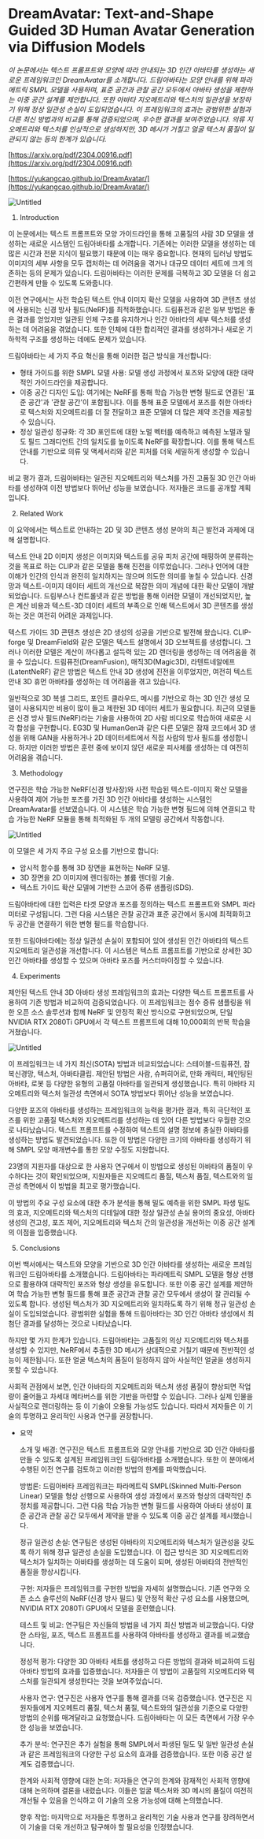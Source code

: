 # DreamAvatar: Text-and-Shape Guided 3D Human Avatar Generation via Diffusion Models

*이 논문에서는 텍스트 프롬프트와 모양에 따라 안내되는 3D 인간 아바타를 생성하는 새로운 프레임워크인 DreamAvatar를 소개합니다. 드림아바타는 모양 안내를 위해 파라메트릭 SMPL 모델을 사용하며, 표준 공간과 관찰 공간 모두에서 아바타 생성을 제한하는 이중 공간 설계를 제안합니다. 또한 아바타 지오메트리와 텍스처의 일관성을 보장하기 위해 정상 일관성 손실이 도입되었습니다. 이 프레임워크의 효과는 광범위한 실험과 다른 최신 방법과의 비교를 통해 검증되었으며, 우수한 결과를 보여주었습니다. 의류 지오메트리와 텍스처를 인상적으로 생성하지만, 3D 메시가 거칠고 얼굴 텍스처 품질이 일관되지 않는 등의 한계가 있습니다.*

[https://arxiv.org/pdf/2304.00916.pdf](https://arxiv.org/pdf/2304.00916.pdf)

[https://yukangcao.github.io/DreamAvatar/](https://yukangcao.github.io/DreamAvatar/)

![Untitled](DreamAvatar%20Text-and-Shape%20Guided%203D%20Human%20Avatar%20%208def0affd7c8422db49e119c95afb092/Untitled.png)

1. Introduction

이 논문에서는 텍스트 프롬프트와 모양 가이드라인을 통해 고품질의 사람 3D 모델을 생성하는 새로운 시스템인 드림아바타를 소개합니다. 기존에는 이러한 모델을 생성하는 데 많은 시간과 전문 지식이 필요했기 때문에 이는 매우 중요합니다. 현재의 딥러닝 방법도 이미지의 세부 사항을 모두 캡처하는 데 어려움을 겪거나 대규모 데이터 세트에 크게 의존하는 등의 문제가 있습니다. 드림아바타는 이러한 문제를 극복하고 3D 모델을 더 쉽고 간편하게 만들 수 있도록 도와줍니다.

이전 연구에서는 사전 학습된 텍스트 안내 이미지 확산 모델을 사용하여 3D 콘텐츠 생성에 사용되는 신경 방사 필드(NeRF)를 최적화했습니다. 드림퓨전과 같은 일부 방법은 좋은 결과를 얻었지만 일관된 인체 구조를 유지하거나 인간 아바타의 세부 텍스처를 생성하는 데 어려움을 겪었습니다. 또한 인체에 대한 합리적인 결과를 생성하거나 새로운 기하학적 구조를 생성하는 데에도 문제가 있습니다.

드림아바타는 세 가지 주요 혁신을 통해 이러한 접근 방식을 개선합니다:

- 형태 가이드를 위한 SMPL 모델 사용: 모델 생성 과정에서 포즈와 모양에 대한 대략적인 가이드라인을 제공합니다.
- 이중 공간 디자인 도입: 여기에는 NeRF를 통해 학습 가능한 변형 필드로 연결된 '표준 공간'과 '관찰 공간'이 포함됩니다. 이를 통해 표준 모델에서 포즈를 취한 아바타로 텍스처와 지오메트리를 더 잘 전달하고 표준 모델에 더 많은 제약 조건을 제공할 수 있습니다.
- 정상 일관성 정규화: 각 3D 포인트에 대한 노멀 벡터를 예측하고 예측된 노멀과 밀도 필드 그래디언트 간의 일치도를 높이도록 NeRF를 확장합니다. 이를 통해 텍스트 안내를 기반으로 의류 및 액세서리와 같은 피처를 더욱 세밀하게 생성할 수 있습니다.

비교 평가 결과, 드림아바타는 일관된 지오메트리와 텍스처를 가진 고품질 3D 인간 아바타를 생성하여 이전 방법보다 뛰어난 성능을 보였습니다. 저자들은 코드를 공개할 계획입니다.

2. Related Work

이 요약에서는 텍스트로 안내하는 2D 및 3D 콘텐츠 생성 분야의 최근 발전과 과제에 대해 설명합니다.

텍스트 안내 2D 이미지 생성은 이미지와 텍스트를 공유 피처 공간에 매핑하여 분류하는 것을 목표로 하는 CLIP과 같은 모델을 통해 진전을 이루었습니다. 그러나 언어에 대한 이해가 인간의 인식과 완전히 일치하지는 않으며 의도한 의미를 놓칠 수 있습니다. 신경망과 텍스트-이미지 데이터 세트의 개선으로 복잡한 의미 개념에 대한 확산 모델이 개발되었습니다. 드림부스나 컨트롤넷과 같은 방법을 통해 이러한 모델이 개선되었지만, 높은 계산 비용과 텍스트-3D 데이터 세트의 부족으로 인해 텍스트에서 3D 콘텐츠를 생성하는 것은 여전히 어려운 과제입니다.

텍스트 가이드 3D 콘텐츠 생성은 2D 생성의 성공을 기반으로 발전해 왔습니다. CLIP-forge 및 DreamField와 같은 모델은 텍스트 설명에서 3D 오브젝트를 생성합니다. 그러나 이러한 모델은 계산이 까다롭고 설득력 있는 2D 렌더링을 생성하는 데 어려움을 겪을 수 있습니다. 드림퓨전(DreamFusion), 매직3D(Magic3D), 라텐트네알에프(LatentNeRF) 같은 방법은 텍스트 안내 3D 생성에 진전을 이루었지만, 여전히 텍스트 안내 3D 휴먼 아바타를 생성하는 데 어려움을 겪고 있습니다.

일반적으로 3D 복셀 그리드, 포인트 클라우드, 메시를 기반으로 하는 3D 인간 생성 모델이 사용되지만 비용이 많이 들고 제한된 3D 데이터 세트가 필요합니다. 최근의 모델들은 신경 방사 필드(NeRF)라는 기술을 사용하여 2D 사람 비디오로 학습하여 새로운 시각 합성을 구현합니다. EG3D 및 HumanGen과 같은 다른 모델은 잠재 코드에서 3D 생성을 위해 GAN을 사용하거나 2D 데이터세트에서 직접 사람의 방사 필드를 생성합니다. 하지만 이러한 방법은 훈련 중에 보이지 않던 새로운 피사체를 생성하는 데 여전히 어려움을 겪습니다.

3. Methodology

연구진은 학습 가능한 NeRF(신경 방사장)와 사전 학습된 텍스트-이미지 확산 모델을 사용하여 제어 가능한 포즈를 가진 3D 인간 아바타를 생성하는 시스템인 DreamAvatar를 선보였습니다. 이 시스템은 학습 가능한 변형 필드에 의해 연결되고 학습 가능한 NeRF 모듈을 통해 최적화된 두 개의 모델링 공간에서 작동합니다.

![Untitled](DreamAvatar%20Text-and-Shape%20Guided%203D%20Human%20Avatar%20%208def0affd7c8422db49e119c95afb092/Untitled%201.png)

이 모델은 세 가지 주요 구성 요소를 기반으로 합니다:

- 암시적 함수를 통해 3D 장면을 표현하는 NeRF 모델.
- 3D 장면을 2D 이미지에 렌더링하는 볼륨 렌더링 기술.
- 텍스트 가이드 확산 모델에 기반한 스코어 증류 샘플링(SDS).

드림아바타에 대한 입력은 타겟 모양과 포즈를 정의하는 텍스트 프롬프트와 SMPL 파라미터로 구성됩니다. 그런 다음 시스템은 관찰 공간과 표준 공간에서 동시에 최적화하고 두 공간을 연결하기 위한 변형 필드를 학습합니다.

또한 드림아바타에는 정상 일관성 손실이 포함되어 있어 생성된 인간 아바타의 텍스트 지오메트리 일관성을 개선합니다. 이 시스템은 텍스트 프롬프트를 기반으로 상세한 3D 인간 아바타를 생성할 수 있으며 아바타 포즈를 커스터마이징할 수 있습니다.

4. Experiments

제안된 텍스트 안내 3D 아바타 생성 프레임워크의 효과는 다양한 텍스트 프롬프트를 사용하여 기존 방법과 비교하여 검증되었습니다. 이 프레임워크는 점수 증류 샘플링을 위한 오픈 소스 솔루션과 함께 NeRF 및 안정적 확산 방식으로 구현되었으며, 단일 NVIDIA RTX 2080Ti GPU에서 각 텍스트 프롬프트에 대해 10,000회의 반복 학습을 거쳤습니다.

![Untitled](DreamAvatar%20Text-and-Shape%20Guided%203D%20Human%20Avatar%20%208def0affd7c8422db49e119c95afb092/Untitled%202.png)

이 프레임워크는 네 가지 최신(SOTA) 방법과 비교되었습니다: 스테이블-드림퓨전, 잠복신경망, 텍스처, 아바타클립. 제안된 방법은 사람, 슈퍼히어로, 만화 캐릭터, 페인팅된 아바타, 로봇 등 다양한 유형의 고품질 아바타를 일관되게 생성했습니다. 특히 아바타 지오메트리와 텍스처 일관성 측면에서 SOTA 방법보다 뛰어난 성능을 보였습니다.

다양한 포즈의 아바타를 생성하는 프레임워크의 능력을 평가한 결과, 특히 극단적인 포즈를 위한 고품질 텍스처와 지오메트리를 생성하는 데 있어 다른 방법보다 우월한 것으로 나타났습니다. 텍스트 프롬프트를 수정하여 텍스트의 설명 정보에 충실한 아바타를 생성하는 방법도 발견되었습니다. 또한 이 방법은 다양한 크기의 아바타를 생성하기 위해 SMPL 모양 매개변수를 통한 모양 수정도 지원합니다.

23명의 지원자를 대상으로 한 사용자 연구에서 이 방법으로 생성된 아바타의 품질이 우수하다는 것이 확인되었으며, 지원자들은 지오메트리 품질, 텍스처 품질, 텍스트와의 일관성 측면에서 이 방법을 최고로 평가했습니다.

이 방법의 주요 구성 요소에 대한 추가 분석을 통해 밀도 예측을 위한 SMPL 파생 밀도의 효과, 지오메트리와 텍스처의 디테일에 대한 정상 일관성 손실 용어의 중요성, 아바타 생성의 견고성, 포즈 제어, 지오메트리와 텍스처 간의 일관성을 개선하는 이중 공간 설계의 이점을 입증했습니다.

5. Conclusions

이번 백서에서는 텍스트와 모양을 기반으로 3D 인간 아바타를 생성하는 새로운 프레임워크인 드림아바타를 소개했습니다. 드림아바타는 파라메트릭 SMPL 모델을 형상 선행으로 활용하여 대략적인 포즈와 형상 생성을 유도합니다. 또한 이중 공간 설계를 제안하여 학습 가능한 변형 필드를 통해 표준 공간과 관찰 공간 모두에서 생성이 잘 관리될 수 있도록 합니다. 생성된 텍스처가 3D 지오메트리와 일치하도록 하기 위해 정규 일관성 손실이 도입되었습니다. 광범위한 실험을 통해 드림아바타는 3D 인간 아바타 생성에서 최첨단 결과를 달성하는 것으로 나타났습니다.

하지만 몇 가지 한계가 있습니다. 드림아바타는 고품질의 의상 지오메트리와 텍스처를 생성할 수 있지만, NeRF에서 추출한 3D 메시가 상대적으로 거칠기 때문에 전반적인 성능이 제한됩니다. 또한 얼굴 텍스처의 품질이 일정하지 않아 사실적인 얼굴을 생성하지 못할 수 있습니다.

사회적 관점에서 보면, 인간 아바타의 지오메트리와 텍스처 생성 품질이 향상되면 작업량이 줄어들고 차세대 메타버스를 위한 기반을 마련할 수 있습니다. 그러나 실제 인물을 사실적으로 렌더링하는 등 이 기술이 오용될 가능성도 있습니다. 따라서 저자들은 이 기술의 투명하고 윤리적인 사용과 연구를 권장합니다.

- 요약
    
    소개 및 배경: 연구진은 텍스트 프롬프트와 모양 안내를 기반으로 3D 인간 아바타를 만들 수 있도록 설계된 프레임워크인 드림아바타를 소개했습니다. 또한 이 분야에서 수행된 이전 연구를 검토하고 이러한 방법의 한계를 파악했습니다.
    
    방법론: 드림아바타 프레임워크는 파라메트릭 SMPL(Skinned Multi-Person Linear) 모델을 형상 선행으로 사용하여 생성 과정에서 포즈와 형상의 대략적인 추정치를 제공합니다. 그런 다음 학습 가능한 변형 필드를 사용하여 아바타 생성이 표준 공간과 관찰 공간 모두에서 제약을 받을 수 있도록 이중 공간 설계를 제시했습니다.
    
    정규 일관성 손실: 연구팀은 생성된 아바타의 지오메트리와 텍스처가 일관성을 갖도록 하기 위해 정규 일관성 손실을 도입했습니다. 이 접근 방식은 3D 지오메트리와 텍스처가 일치하는 아바타를 생성하는 데 도움이 되며, 생성된 아바타의 전반적인 품질을 향상시킵니다.
    
    구현: 저자들은 프레임워크를 구현한 방법을 자세히 설명했습니다. 기존 연구와 오픈 소스 솔루션의 NeRF(신경 방사 필드) 및 안정적 확산 구성 요소를 사용했으며, NVIDIA RTX 2080Ti GPU에서 모델을 훈련했습니다.
    
    테스트 및 비교: 연구팀은 자신들의 방법을 네 가지 최신 방법과 비교했습니다. 다양한 스타일, 포즈, 텍스트 프롬프트를 사용하여 아바타를 생성하고 결과를 비교했습니다.
    
    정성적 평가: 다양한 3D 아바타 세트를 생성하고 다른 방법의 결과와 비교하여 드림아바타 방법의 효과를 입증했습니다. 저자들은 이 방법이 고품질의 지오메트리와 텍스처를 일관되게 생성한다는 것을 보여주었습니다.
    
    사용자 연구: 연구진은 사용자 연구를 통해 결과를 더욱 검증했습니다. 연구진은 지원자들에게 지오메트리 품질, 텍스처 품질, 텍스트와의 일관성을 기준으로 다양한 방법의 순위를 매겨달라고 요청했습니다. 드림아바타는 이 모든 측면에서 가장 우수한 성능을 보였습니다.
    
    추가 분석: 연구진은 추가 실험을 통해 SMPL에서 파생된 밀도 및 일반 일관성 손실과 같은 프레임워크의 다양한 구성 요소의 효과를 검증했습니다. 또한 이중 공간 설계도 검증했습니다.
    
    한계와 사회적 영향에 대한 논의: 저자들은 연구의 한계와 잠재적인 사회적 영향에 대해 논의하며 결론을 내렸습니다. 이들은 얼굴 텍스처와 3D 메시의 품질이 여전히 개선될 수 있음을 인식하고 이 기술의 오용 가능성에 대해 논의했습니다.
    
    향후 작업: 마지막으로 저자들은 투명하고 윤리적인 기술 사용과 연구를 장려하면서 이 기술을 더욱 개선하고 탐구해야 할 필요성을 인정했습니다.